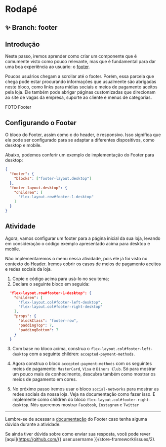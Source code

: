 # Rodapé

## :sparkles: **Branch:** footer

## Introdução

Neste passo, iremos aprender como criar um componente que é comumente visto como pouco relevante, mas que é fundamental para dar uma boa experiência ao usuário: o [footer](https://vtex.io/docs/components/all/vtex.store-footer/).

Poucos usuários chegam a scrollar até o footer. Porém, essa parcela que chega pode estar procurando informações que usualmente são abrigadas neste bloco, como links para mídias sociais e meios de pagamento aceitos pela loja. Ele também pode abrigar páginas customizadas que direcionam ao site de vagas da empresa, suporte ao cliente e menus de categorias.

FOTO Footer

## Configurando o Footer

O bloco do Footer, assim como o do header, é responsivo. Isso significa que ele pode ser configurado para se adaptar a diferentes dispositivos, como desktop e mobile.

Abaixo, podemos conferir um exemplo de implementação do Footer para desktop:

```json
{
  "footer": {
    "blocks": ["footer-layout.desktop"]
  },
  "footer-layout.desktop": {
    "children": [
      "flex-layout.row#footer-1-desktop"
    ]
  }
}
```

## Atividade

Agora, vamos configurar um footer para a página inicial da sua loja, levando em consideração o código exemplo apresentado acima para desktop e mobile.

Não implementaremos o menu nessa atividade, pois ele já foi visto no contexto do Header. Iremos cobrir os casos de meios de pagamento aceitos e redes sociais da loja.

1. Copie o código acima para usá-lo no seu tema;
2. Declare o seguinte bloco em seguida:

```json
  "flex-layout.row#footer-1-desktop": {
    "children": [
      "flex-layout.col#footer-left-desktop",
      "flex-layout.col#footer-right-desktop"
    ],
    "props": {
      "blockClass": "footer-row",
      "paddingTop": 7,
      "paddingBottom": 7
    }
  }
```

3. Com base no bloco acima, construa o `flex-layout.col#footer-left-desktop` com a seguinte children: `accepted-payment-methods`.

4. Agora construa o bloco `accepted-payment-methods` com os seguintes meios de pagamento: `MasterCard`, `Visa` e `Diners Club`. Só para mostrar um pouco mais de conhecimento, descubra também como mostrar os meios de pagamento em cores.

5. No próximo passo iremos usar o bloco `social-networks` para mostrar as redes sociais da nossa loja. Veja na documentação como fazer isso. E implemente como children do bloco `flex-layout.col#footer-right-desktop`. Nós queremos mostrar `Facebook`, `Instagram` e `Twitter`

----

Lembre-se de acessar a [documentação](https://vtex.io/docs/components/all/vtex.store-footer/) do Footer caso tenha alguma dúvida durante a atividade. 

Se ainda tiver dúvida sobre como enviar sua resposta, você pode rever [aqui](https://github.com/{{ user.username }}/store-framework/issues/2).
